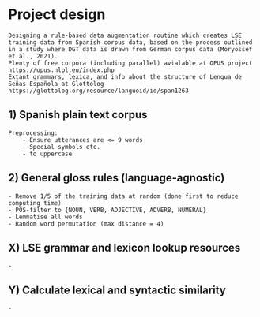# Project design
    Designing a rule-based data augmentation routine which creates LSE training data from Spanish corpus data, based on the process outlined in a study where DGT data is drawn from German corpus data (Moryossef et al., 2021).
    Plenty of free corpora (including parallel) avialable at OPUS project https://opus.nlpl.eu/index.php
    Extant grammars, lexica, and info about the structure of Lengua de Señas Española at Glottolog https://glottolog.org/resource/languoid/id/span1263

## 1) Spanish plain text corpus
    Preprocessing:
        - Ensure utterances are <= 9 words
        - Special symbols etc.
        - to uppercase

## 2) General gloss rules (language-agnostic)
    - Remove 1/5 of the training data at random (done first to reduce computing time)
    - POS-filter to {NOUN, VERB, ADJECTIVE, ADVERB, NUMERAL}
    - Lemmatise all words
    - Random word permutation (max distance = 4)

## X) LSE grammar and lexicon lookup resources
    - 
## Y) Calculate lexical and syntactic similarity
    -


